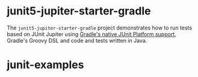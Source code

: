 # junit5-jupiter-starter-gradle

The `junit5-jupiter-starter-gradle` project demonstrates how to run tests based on JUnit
Jupiter using [Gradle's native JUnit Platform support], Gradle's Groovy DSL
and code and tests written in Java.

[Gradle's native JUnit Platform support]: https://docs.gradle.org/current/userguide/java_testing.html#using_junit5
# junit-examples
